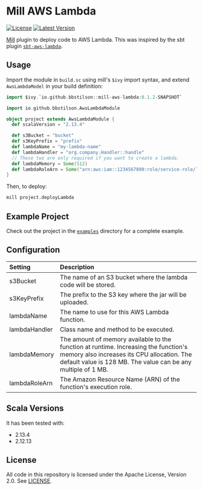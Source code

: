 # Mill AWS Lambda

<!-- [![Build Status](https://api.travis-ci.org/bbstilson/mill-aws-lambda.svg)](https://travis-ci.org/bbstilson/mill-aws-lambda) -->
[![License](https://img.shields.io/github/license/bbstilson/mill-aws-lambda.svg)](https://opensource.org/licenses/Apache-2.0)
[![Latest Version](https://img.shields.io/maven-central/v/io.github.bbstilson/mill-aws-lambda_2.13.svg)](http://search.maven.org/#search%7Cga%7C1%7Cg%3A%22io.github.bbstilson%22%20AND%20a%3A%22mill-aws-lambda_2.13%22)


[Mill](http://www.lihaoyi.com/mill/) plugin to deploy code to AWS Lambda. This was inspired by the sbt plugin [`sbt-aws-lambda`](https://github.com/saksdirect/sbt-aws-lambda).

## Usage

Import the module in `build.sc` using mill's `$ivy` import syntax, and extend `AwsLambdaModel` in your build definition:

```scala
import $ivy.`io.github.bbstilson::mill-aws-lambda:0.1.2-SNAPSHOT`

import io.github.bbstilson.AwsLambdaModule

object project extends AwsLambdaModule {
  def scalaVersion = "2.13.4"

  def s3Bucket = "bucket"
  def s3KeyPrefix = "prefix"
  def lambdaName = "my-lambda-name"
  def lambdaHandler = "org.company.Handler::handle"
  // These two are only required if you want to create a lambda.
  def lambdaMemory = Some(512)
  def lambdaRoleArn = Some("arn:aws:iam::1234567890:role/service-role/lambda-role")
}
```

Then, to deploy:

```bash
mill project.deployLambda
```

## Example Project

Check out the project in the [`examples`](./examples) directory for a complete example.

## Configuration

| Setting  | Description |
|:----------|:---------------|
| s3Bucket | The name of an S3 bucket where the lambda code will be stored. |
| s3KeyPrefix | The prefix to the S3 key where the jar will be uploaded. |
| lambdaName | The name to use for this AWS Lambda function. |
| lambdaHandler | Class name and method to be executed. |
| lambdaMemory | The amount of memory available to the function at runtime. Increasing the function's memory also increases its CPU allocation. The default value is 128 MB. The value can be any multiple of 1 MB. |
| lambdaRoleArn | The Amazon Resource Name (ARN) of the function's execution role. |

## Scala Versions

It has been tested with:

* 2.13.4
* 2.12.13

## License

All code in this repository is licensed under the Apache License, Version 2.0.  See [LICENSE](./LICENSE).
